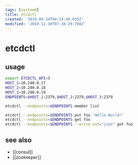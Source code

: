 ```yaml
---
tags: [systemd]
title: etcdctl
created: '2019-09-24T04:24:49.035Z'
modified: '2019-12-30T07:38:29.708Z'
---
```


# etcdctl

## usage
```sh
export ETCDCTL_API=3
HOST_1=10.240.0.17
HOST_2=10.240.0.18
HOST_3=10.240.0.19
ENDPOINTS=$HOST_1:2379,$HOST_2:2379,$HOST_3:2379

etcdctl --endpoints=$ENDPOINTS member list

etcdctl --endpoints=$ENDPOINTS put foo "Hello World!"
etcdctl --endpoints=$ENDPOINTS get foo
etcdctl --endpoints=$ENDPOINTS --write-out="json" get foo
```

## see also
- [[consul]]
- [[zookeeper]]
